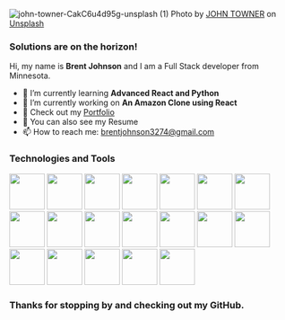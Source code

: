 ![john-towner-CakC6u4d95g-unsplash (1)](https://user-images.githubusercontent.com/115671558/228580802-b886c165-2ea6-45d4-892d-6989f621460f.png)
Photo by <a href="https://unsplash.com/@heytowner?utm_source=unsplash&utm_medium=referral&utm_content=creditCopyText">JOHN TOWNER</a> on <a href="https://unsplash.com/photos/CakC6u4d95g?utm_source=unsplash&utm_medium=referral&utm_content=creditCopyText">Unsplash</a>
  
### Solutions are on the horizon!

Hi, my name is **Brent Johnson** and I am a Full Stack developer from Minnesota.
- 🌱 I’m currently learning **Advanced React and Python**
- 🔭 I’m currently working on **An Amazon Clone using React**
- 💼 Check out my [Portfolio](https://devbrent3274.github.io/react-portfolio/)
- 📄 You can also see my Resume
- 📫 How to reach me: <brentjohnson3274@gmail.com>

### Technologies and Tools
<p align="left"> 
<img src="https://cdn.jsdelivr.net/gh/devicons/devicon/icons/html5/html5-original-wordmark.svg" width="63" height="64" />
<img src="https://cdn.jsdelivr.net/gh/devicons/devicon/icons/javascript/javascript-original.svg" width="63" height="64" />
<img src="https://cdn.jsdelivr.net/gh/devicons/devicon/icons/css3/css3-original-wordmark.svg" width="63" height="64" />
<img src="https://cdn.jsdelivr.net/gh/devicons/devicon/icons/git/git-original.svg" width="63" height="64" />
<img src="https://cdn.jsdelivr.net/gh/devicons/devicon/icons/github/github-original.svg" width="63" height="64" />
<img src="https://cdn.jsdelivr.net/gh/devicons/devicon/icons/jquery/jquery-original-wordmark.svg" width="63" height="64" />
<img src="https://cdn.jsdelivr.net/gh/devicons/devicon/icons/vscode/vscode-original.svg" width="63" height="64" />
<img src="https://cdn.jsdelivr.net/gh/devicons/devicon/icons/mongodb/mongodb-original-wordmark.svg" width="63" height="64" />
<img src="https://cdn.jsdelivr.net/gh/devicons/devicon/icons/bootstrap/bootstrap-original-wordmark.svg" width="63" height="64" />
<img src="https://cdn.jsdelivr.net/gh/devicons/devicon/icons/mysql/mysql-original.svg" width="63" height="64" />
<img src="https://cdn.jsdelivr.net/gh/devicons/devicon/icons/graphql/graphql-plain-wordmark.svg" width="63" height="64" />
<img src="https://cdn.jsdelivr.net/gh/devicons/devicon/icons/heroku/heroku-plain-wordmark.svg" width="63" height="64" />
<img src="https://cdn.jsdelivr.net/gh/devicons/devicon/icons/nodejs/nodejs-original.svg" width="63" height="64" />
<img src="https://cdn.jsdelivr.net/gh/devicons/devicon/icons/express/express-original.svg" width="63" height="64" />
<img src="https://cdn.jsdelivr.net/gh/devicons/devicon/icons/react/react-original-wordmark.svg" width="63" height="64" />
<img src="https://cdn.jsdelivr.net/gh/devicons/devicon/icons/typescript/typescript-original.svg" width="63" height="64" />
<img src="https://cdn.jsdelivr.net/gh/devicons/devicon/icons/handlebars/handlebars-original-wordmark.svg" width="63" height="64" />
<img src="https://cdn.jsdelivr.net/gh/devicons/devicon/icons/sequelize/sequelize-original.svg" width="63" height="64" />
<img src="https://cdn.jsdelivr.net/gh/devicons/devicon/icons/jest/jest-plain.svg" width="63" height="64" />
</p>         

### Thanks for stopping by and checking out my GitHub.


<!--
**DevBrent3274/DevBrent3274** is a ✨ _special_ ✨ repository because its `README.md` (this file) appears on your GitHub profile.

Here are some ideas to get you started:

- 🔭 I’m currently working on ...
- 🌱 I’m currently learning ...
- 👯 I’m looking to collaborate on ...
- 🤔 I’m looking for help with ...
- 💬 Ask me about ...
- 📫 How to reach me: ...
- 😄 Pronouns: ...
- ⚡ Fun fact: ...
- 📄
- 🛠️
- 💼
-->
